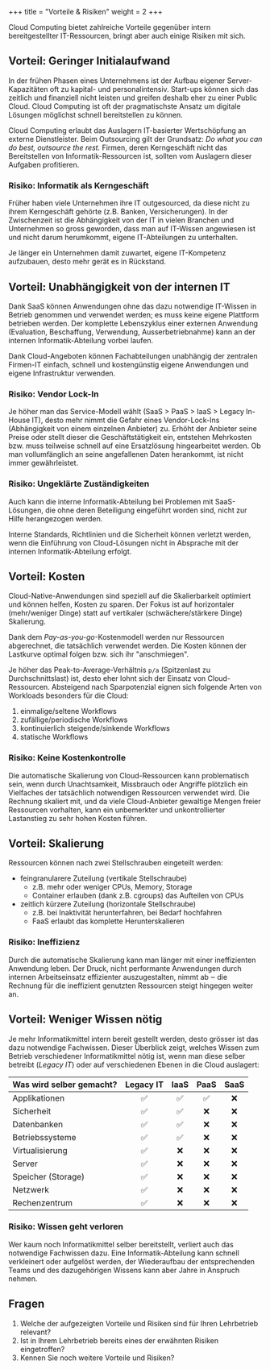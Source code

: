 +++
title = "Vorteile & Risiken"
weight = 2
+++

Cloud Computing bietet zahlreiche Vorteile gegenüber intern bereitgestellter IT-Ressourcen, bringt aber auch einige Risiken mit sich.

## Vorteil: Geringer Initialaufwand

In der frühen Phasen eines Unternehmens ist der Aufbau eigener Server-Kapazitäten oft zu kapital- und personalintensiv. Start-ups können sich das zeitlich und finanziell nicht leisten und greifen deshalb eher zu einer Public Cloud. Cloud Computing ist oft der pragmatischste Ansatz um digitale Lösungen möglichst schnell bereitstellen zu können. 

Cloud Computing erlaubt das Auslagern IT-basierter Wertschöpfung an externe Dienstleister. Beim Outsourcing gilt der Grundsatz: _Do what you can do best, outsource the rest._ Firmen, deren Kerngeschäft nicht das Bereitstellen von Informatik-Ressourcen ist, sollten vom Auslagern dieser Aufgaben profitieren.

### Risiko: Informatik als Kerngeschäft

Früher haben viele Unternehmen ihre IT outgesourced, da diese nicht zu ihrem Kerngeschäft gehörte (z.B. Banken, Versicherungen). In der Zwischenzeit ist die Abhängigkeit von der IT in vielen Branchen und Unternehmen so gross geworden, dass man auf IT-Wissen angewiesen ist und nicht darum herumkommt, eigene IT-Abteilungen zu unterhalten.

Je länger ein Unternehmen damit zuwartet, eigene IT-Kompetenz aufzubauen, desto mehr gerät es in Rückstand.

## Vorteil: Unabhängigkeit von der internen IT

Dank SaaS können Anwendungen ohne das dazu notwendige IT-Wissen in Betrieb genommen und verwendet werden; es muss keine eigene Plattform betrieben werden. Der komplette Lebenszyklus einer externen Anwendung (Evaluation, Beschaffung, Verwendung, Ausserbetriebnahme) kann an der internen Informatik-Abteilung vorbei laufen.

Dank Cloud-Angeboten können Fachabteilungen unabhängig der zentralen Firmen-IT einfach, schnell und kostengünstig eigene Anwendungen und eigene Infrastruktur verwenden.

### Risiko: Vendor Lock-In

Je höher man das Service-Modell wählt (SaaS > PaaS > IaaS > Legacy In-House IT), desto mehr nimmt die Gefahr eines Vendor-Lock-Ins (Abhängigkeit von einem einzelnen Anbieter) zu. Erhöht der Anbieter seine Preise oder stellt dieser die Geschäftstätigkeit ein, entstehen Mehrkosten bzw. muss teilweise schnell auf eine Ersatzlösung hingearbeitet werden. Ob man vollumfänglich an seine angefallenen Daten herankommt, ist nicht immer gewährleistet.

### Risiko: Ungeklärte Zuständigkeiten

Auch kann die interne Informatik-Abteilung bei Problemen mit SaaS-Lösungen, die ohne deren Beteiligung eingeführt worden sind, nicht zur Hilfe herangezogen werden.

Interne Standards, Richtlinien und die Sicherheit können verletzt werden, wenn die Einführung von Cloud-Lösungen nicht in Absprache mit der internen Informatik-Abteilung erfolgt.

## Vorteil: Kosten

Cloud-Native-Anwendungen sind speziell auf die Skalierbarkeit optimiert und können helfen, Kosten zu sparen. Der Fokus ist auf horizontaler (mehr/weniger Dinge) statt auf vertikaler (schwächere/stärkere Dinge) Skalierung.

Dank dem _Pay-as-you-go_-Kostenmodell werden nur Ressourcen abgerechnet, die tatsächlich verwendet werden. Die Kosten können der Lastkurve optimal folgen bzw. sich ihr "anschmiegen".

Je höher das Peak-to-Average-Verhältnis `p/a` (Spitzenlast zu Durchschnittslast) ist, desto eher lohnt sich der Einsatz von Cloud-Ressourcen. Absteigend nach Sparpotenzial eignen sich folgende Arten von Workloads besonders für die Cloud:

1. einmalige/seltene Workflows
2. zufällige/periodische Workflows
3. kontinuierlich steigende/sinkende Workflows
4. statische Workflows

### Risiko: Keine Kostenkontrolle

Die automatische Skalierung von Cloud-Ressourcen kann problematisch sein, wenn durch Unachtsamkeit, Missbrauch oder Angriffe plötzlich ein Vielfaches der tatsächlich notwendigen Ressourcen verwendet wird. Die Rechnung skaliert mit, und da viele Cloud-Anbieter gewaltige Mengen freier Ressourcen vorhalten, kann ein unbemerkter und unkontrollierter Lastanstieg zu sehr hohen Kosten führen.

## Vorteil: Skalierung

Ressourcen können nach zwei Stellschrauben eingeteilt werden:

- feingranularere Zuteilung (vertikale Stellschraube)
    - z.B. mehr oder weniger CPUs, Memory, Storage
    - Container erlauben (dank z.B. cgroups) das Aufteilen von CPUs
- zeitlich kürzere Zuteilung (horizontale Stellschraube)
    - z.B. bei Inaktivität herunterfahren, bei Bedarf hochfahren
    - FaaS erlaubt das komplette Herunterskalieren

### Risiko: Ineffizienz

Durch die automatische Skalierung kann man länger mit einer ineffizienten Anwendung leben. Der Druck, nicht performante Anwendungen durch internen Arbeitseinsatz effizienter auszugestalten, nimmt ab ‒ die Rechnung für die ineffizient genutzten Ressourcen steigt hingegen weiter an.

## Vorteil: Weniger Wissen nötig

Je mehr Informatikmittel intern bereit gestellt werden, desto grösser ist das dazu notwendige Fachwissen. Dieser Überblick zeigt, welches Wissen zum Betrieb verschiedener Informatikmittel nötig ist, wenn man diese selber betreibt (_Legacy IT_) oder auf verschiedenen Ebenen in die Cloud auslagert:

| Was wird selber gemacht? |      Legacy IT     |        IaaS        |        PaaS        | SaaS |
|--------------------------|:------------------:|:------------------:|:------------------:|:----:|
| Applikationen            | :white_check_mark: | :white_check_mark: | :white_check_mark: |  :x: |
| Sicherheit               | :white_check_mark: | :white_check_mark: |         :x:        |  :x: |
| Datenbanken              | :white_check_mark: | :white_check_mark: |         :x:        |  :x: |
| Betriebssysteme          | :white_check_mark: | :white_check_mark: |         :x:        |  :x: |
| Virtualisierung          | :white_check_mark: |         :x:        |         :x:        |  :x: |
| Server                   | :white_check_mark: |         :x:        |         :x:        |  :x: |
| Speicher (Storage)       | :white_check_mark: |         :x:        |         :x:        |  :x: |
| Netzwerk                 | :white_check_mark: |         :x:        |         :x:        |  :x: |
| Rechenzentrum            | :white_check_mark: |         :x:        |         :x:        |  :x: |

### Risiko: Wissen geht verloren

Wer kaum noch Informatikmittel selber bereitstellt, verliert auch das notwendige Fachwissen dazu. Eine Informatik-Abteilung kann schnell verkleinert oder aufgelöst werden, der Wiederaufbau der entsprechenden Teams und des dazugehörigen Wissens kann aber Jahre in Anspruch nehmen.

## Fragen

1. Welche der aufgezeigten Vorteile und Risiken sind für Ihren Lehrbetrieb relevant?
2. Ist in Ihrem Lehrbetrieb bereits eines der erwähnten Risiken eingetroffen?
3. Kennen Sie noch weitere Vorteile und Risiken?